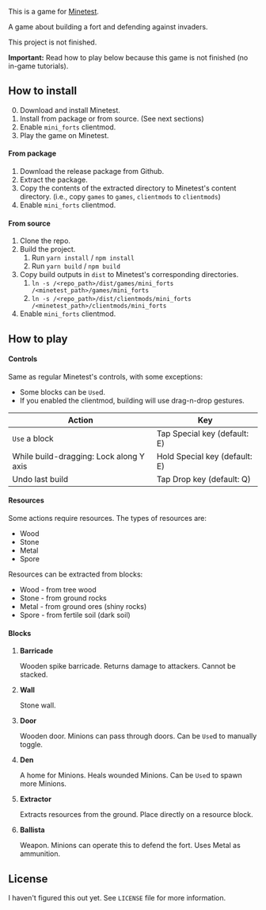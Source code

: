 This is a game for [Minetest](https://www.minetest.net/).

A game about building a fort and defending against invaders.

This project is not finished.

**Important:** Read how to play below because this game is not finished (no in-game tutorials).

## How to install

0. Download and install Minetest.
1. Install from package or from source. (See next sections)
2. Enable `mini_forts` clientmod.
3. Play the game on Minetest.

#### From package

1. Download the release package from Github.
2. Extract the package.
3. Copy the contents of the extracted directory to Minetest's content directory. (i.e., copy `games` to `games`, `clientmods` to `clientmods`)
4. Enable `mini_forts` clientmod.

#### From source

1. Clone the repo.
2. Build the project.
    1. Run `yarn install` / `npm install`
    2. Run `yarn build` / `npm build`
3. Copy build outputs in `dist` to Minetest's corresponding directories.
    1. `ln -s /<repo_path>/dist/games/mini_forts /<minetest_path>/games/mini_forts`
    2. `ln -s /<repo_path>/dist/clientmods/mini_forts /<minetest_path>/clientmods/mini_forts`
4. Enable `mini_forts` clientmod.

## How to play

#### Controls

Same as regular Minetest's controls, with some exceptions:

* Some blocks can be `Use`d.
* If you enabled the clientmod, building will use drag-n-drop gestures.

| Action | Key |
|---|---|
| `Use` a block | Tap Special key (default: E) |
| While build-dragging: Lock along Y axis | Hold Special key (default: E) |
| Undo last build | Tap Drop key (default: Q) |

#### Resources

Some actions require resources. The types of resources are:

* Wood
* Stone
* Metal
* Spore

Resources can be extracted from blocks:

* Wood - from tree wood
* Stone - from ground rocks
* Metal - from ground ores (shiny rocks)
* Spore - from fertile soil (dark soil)

#### Blocks

1. **Barricade**

    Wooden spike barricade. Returns damage to attackers. Cannot be stacked.

2. **Wall**

    Stone wall.

3. **Door**

    Wooden door. Minions can pass through doors. Can be `Use`d to manually toggle.

4. **Den**

    A home for Minions. Heals wounded Minions. Can be `Use`d to spawn more Minions.

5. **Extractor**

    Extracts resources from the ground. Place directly on a resource block.

6. **Ballista**

    Weapon. Minions can operate this to defend the fort. Uses Metal as ammunition.

## License

I haven't figured this out yet. See `LICENSE` file for more information.
